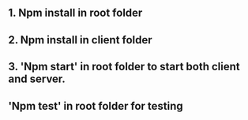 ## 1. Npm install in root folder

## 2. Npm install in client folder

## 3. 'Npm start' in root folder to start both client and server.

## 'Npm test' in root folder for testing
